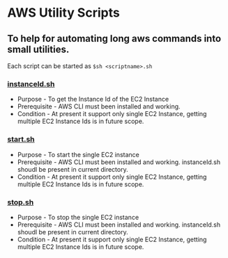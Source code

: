 # AWS Utility Scripts
## To help for automating long aws commands into small utilities.

 Each script can be started as `$sh <scriptname>.sh`

### [instanceId.sh](/instanceId.sh) 
 - Purpose - To get the Instance Id of the EC2 Instance
 - Prerequisite - AWS CLI must been installed and working.
 - Condition - At present it support only single EC2 Instance, getting multiple EC2 Instance Ids is in future scope.
  
### [start.sh](/start.sh)
 - Purpose - To start the single EC2 instance
 - Prerequisite - AWS CLI must been installed and working. instanceId.sh shoudl be present in current directory.
 - Condition - At present it support only single EC2 Instance, getting multiple EC2 Instance Ids is in future scope.

### [stop.sh](/stop.sh)
 - Purpose - To stop the single EC2 instance
 - Prerequisite - AWS CLI must been installed and working. instanceId.sh shoudl be present in current directory.
 - Condition - At present it support only single EC2 Instance, getting multiple EC2 Instance Ids is in future scope.
